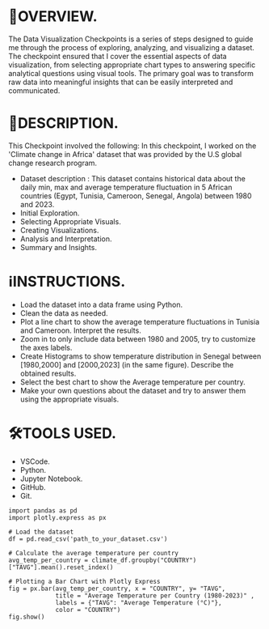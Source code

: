 # 🎯OVERVIEW.
The Data Visualization Checkpoints is a series of steps designed to guide me through the process of exploring, analyzing, and visualizing a dataset. The checkpoint ensured that I cover the essential aspects of data visualization, from selecting appropriate chart types to answering specific analytical questions using visual tools. The primary goal was to transform raw data into meaningful insights that can be easily interpreted and communicated.

# 📢DESCRIPTION.
This Checkpoint involved the following:
In this checkpoint, I worked on the 'Climate change in Africa' dataset that was provided by the U.S global change research program.
- Dataset description : This dataset contains historical data about the daily min, max and average temperature fluctuation in 5 African countries (Egypt, Tunisia, Cameroon, Senegal, Angola) between 1980 and 2023.
- Initial Exploration.
- Selecting Appropriate Visuals.
- Creating Visualizations.
- Analysis and Interpretation.
- Summary and Insights.

# ℹ️INSTRUCTIONS.
- Load the dataset into a data frame using Python.
- Clean the data as needed.
- Plot a line chart to show the average temperature fluctuations in Tunisia and Cameroon. Interpret the results.
- Zoom in to only include data between 1980 and 2005, try to customize the axes labels.
- Create Histograms to show temperature distribution in Senegal between [1980,2000] and [2000,2023] (in the same figure). Describe the obtained results.
- Select the best chart to show the Average temperature per country.
- Make your own questions about the dataset and try to answer them using the appropriate visuals.

# 🛠️TOOLS USED.
- VSCode.
- Python.
- Jupyter Notebook.
- GitHub.
- Git.

```
import pandas as pd
import plotly.express as px

# Load the dataset
df = pd.read_csv('path_to_your_dataset.csv')

# Calculate the average temperature per country
avg_temp_per_country = climate_df.groupby("COUNTRY")["TAVG"].mean().reset_index()

# Plotting a Bar Chart with Plotly Express
fig = px.bar(avg_temp_per_country, x = "COUNTRY", y= "TAVG",
             title = "Average Temperature per Country (1980-2023)" ,
             labels = {"TAVG": "Average Temperature (°C)"},
             color = "COUNTRY")
fig.show()
```
 
